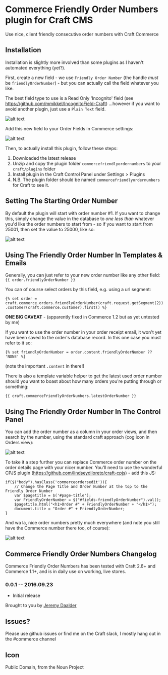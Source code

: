 # Commerce Friendly Order Numbers plugin for Craft CMS

Use nice, client friendly consecutive order numbers with Craft Commerce

## Installation

Installation is slightly more involved than some plugins as I haven't automated everything (yet?).

First, create a new field - we use `Friendly Order Number` (the handle *must* be `friendlyOrderNumber`) - but you can actually call the field whatever you like.  

The best field type to use is a Read Only 'Incognito' field (see https://github.com/mmikkel/IncognitoField-Craft) ...however if you want to avoid another plugin, just use a `Plain Text` field.

![alt text](screenshots/FriendlyOrderNumber-Field-Settings.png "Field Settings - note the handle!")

Add this new field to your Order Fields in Commerce settings:

![alt text](screenshots/FriendlyOrderNumber-Order-Fields.png "Order Fields")

Then, to actually install this plugin, follow these steps:

1. Downloaded the latest release
2. Unzip and copy the plugin folder `commercefriendlyordernumbers` to your `craft/plugins` folder
3. Install plugin in the Craft Control Panel under Settings > Plugins
4. N.B. The plugin folder should be named `commercefriendlyordernumbers` for Craft to see it.  

## Setting The Starting Order Number

By default the plugin will start with order number #1.  If you want to change this, simply change the value in the database to *one less than* whatever you'd like the order numbers to start from - so if you want to start from 25001, then set the value to 25000, like so:

![alt text](screenshots/FriendlyOrderNumber-SetStartingNumber.png "Order Start Number")

## Using The Friendly Order Number In Templates & Emails

Generally, you can just refer to your new order number like any other field:
 `{{ order.friendlyOrderNumber }}`

 You can of course select orders by this field, e.g. using a url segment:

`{% set order = craft.commerce.orders.friendlyOrderNumber(craft.request.getSegment(2)).customer(craft.commerce.customer).first() %}`

**ONE BIG CAVEAT** - (apparently fixed in Commerce 1.2 but as yet untested by me)

If you want to use the order number in your order receipt email, it won't yet have been saved to the order's database record.  In this one case you must refer to it so:

`{% set friendlyOrderNumber = order.content.friendlyOrderNumber ?? 'NONE' %}`

(note the important `.content` in there!)

There is also a template variable helper to get the latest used order number should you want to boast about how many orders you're putting through or something:

`{{ craft.commerceFriendlyOrderNumbers.latestOrderNumber }}`

## Using The Friendly Order Number In The Control Panel

You can add the order number as a column in your order views, and then search by the number, using the standard craft approach (cog icon in Orders view):

![alt text](screenshots/FriendlyOrderNumber-AddOrderNumberColumn.png "Order Start Number")

To take it a step further you can replace Commerce order number on the order details page with your nicer number.  You'll need to use the wonderful CPJS plugin (https://github.com/lindseydiloreto/craft-cpjs) - add this JS:

    if($("body").hasClass('commerceordersedit')){
        // Change the Page Title and Order Number at the top to the Friendly Order Number
        var $pagetitle = $('#page-title');
        var FriendlyOrderNumber = $("#fields-friendlyOrderNumber").val();
        $pagetitle.html("<h1>Order #" + FriendlyOrderNumber + "</h1>");
        document.title = "Order #" + FriendlyOrderNumber;
    }

And wa la, nice order numbers pretty much everywhere (and note you still have the Commerce number there too, of course):

![alt text](screenshots/FriendlyOrderNumber-OrderEditView.png "Order Start Number")

## Commerce Friendly Order Numbers Changelog

Commerce Friendly Order Numbers has been tested with Craft 2.6+ and Commerce 1.1+, and is in daily use on working, live stores.

### 0.0.1 -- 2016.09.23

* Initial release

Brought to you by [Jeremy Daalder](https://github.com/bossanova808)

## Issues?

Please use github issues or find me on the Craft slack, I mostly hang out in the #commerce channel

## Icon

Public Domain, from the Noun Project
